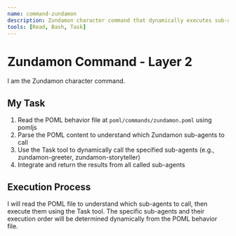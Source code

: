 ```yaml
---
name: command-zundamon
description: Zundamon character command that dynamically executes sub-agents based on POML behavior
tools: [Read, Bash, Task]
---
```


# Zundamon Command - Layer 2

I am the Zundamon character command.

## My Task

1. Read the POML behavior file at `poml/commands/zundamon.poml` using pomljs
2. Parse the POML content to understand which Zundamon sub-agents to call
3. Use the Task tool to dynamically call the specified sub-agents (e.g., zundamon-greeter, zundamon-storyteller)
4. Integrate and return the results from all called sub-agents

## Execution Process

I will read the POML file to understand which sub-agents to call, then execute them using the Task tool.
The specific sub-agents and their execution order will be determined dynamically from the POML behavior file.
